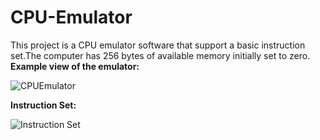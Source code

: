 # CPU-Emulator

This project is a CPU emulator software that support a basic instruction set.The computer has 256 bytes of available memory initially set to zero.
<br>
<b>Example view of the emulator:</b>

![CPUEmulator](https://user-images.githubusercontent.com/72649005/174438549-ee23b744-7218-4025-aff8-912ee0c09c7c.png)

<b>Instruction Set:</b>

![Instruction Set](https://user-images.githubusercontent.com/72649005/174438552-485fa5b3-e24c-48cf-94a7-3b0a47c0108d.jpg)
